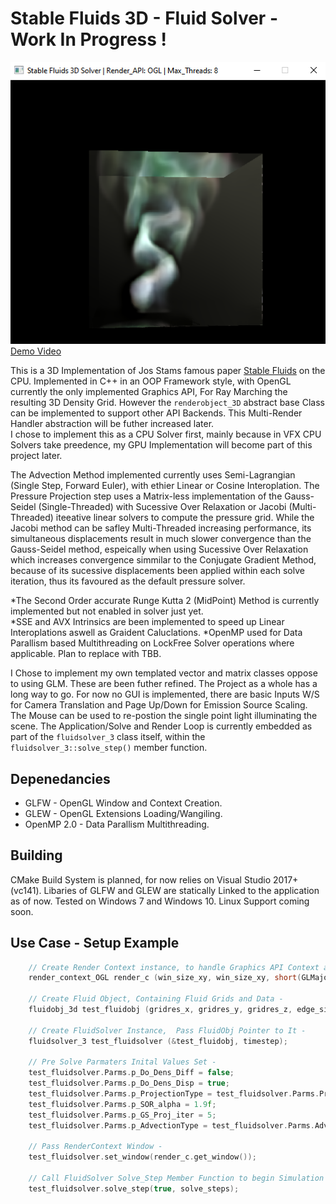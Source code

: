 # Stable Fluids 3D - Fluid Solver - Work In Progress !

![Thumb](thumb.png)
[Demo Video](https://www.youtube.com/watch?v=9_8SY5pndmU&feature=youtu.be)

This is a 3D Implementation of Jos Stams famous paper [Stable Fluids](https://d2f99xq7vri1nk.cloudfront.net/legacy_app_files/pdf/ns.pdf "Paper") on the CPU.
Implemented in C++ in an OOP Framework style, with OpenGL currently the only implemented Graphics API, For Ray Marching the resulting 3D Density Grid. 
However the `renderobject_3D` abstract base Class can be implemented to support other API Backends. This Multi-Render Handler abstraction will be futher increased later.  
I chose to implement this as a CPU Solver first, mainly because in VFX CPU Solvers take preedence, my GPU Implementation will become part of this project later. 

The Advection Method implemented currently uses Semi-Lagrangian (Single Step, Forward Euler), with ethier Linear or Cosine Interoplation. 
The Pressure Projection step uses a Matrix-less implementation of the Gauss-Seidel (Single-Threaded) with Sucessive Over Relaxation or Jacobi (Multi-Threaded) 
iteeative linear solvers to compute the pressure grid. While the Jacobi method can be safley Multi-Threaded increasing performance, its simultaneous displacements
result in much slower convergence than the Gauss-Seidel method, espeically when using Sucessive Over Relaxation which increases convergence simmilar to the
Conjugate Gradient Method, because of its sucessive displacements been applied within each solve iteration, thus its favoured as the default pressure solver.

*The Second Order accurate Runge Kutta 2 (MidPoint) Method is currently implemented but not enabled in solver just yet.  
*SSE and AVX Intrinsics are been implemented to speed up Linear Interoplations aswell as Graident Caluclations. 
*OpenMP used for Data Parallism based Multithreading on LockFree Solver operations where applicable. Plan to replace with TBB. 

I Chose to implement my own templated vector and matrix classes oppose to using GLM. These are been futher refined. The Project as a whole has a long way to go.
For now no GUI is implemented, there are basic Inputs W/S for Camera Translation and Page Up/Down for Emission Source Scaling. The Mouse can be used
to re-postion the single point light illuminating the scene. 
The Application/Solve and Render Loop is currently embedded as part of the `fluidsolver_3` class itself, within the `fluidsolver_3::solve_step()` member function.

## Depenedancies ##
* GLFW - OpenGL Window and Context Creation.
* GLEW - OpenGL Extensions Loading/Wangiling.
* OpenMP 2.0 - Data Parallism Multithreading. 

## Building ##
CMake Build System is planned, for now relies on Visual Studio 2017+ (vc141). Libaries of GLFW and GLEW are statically Linked to the application as of now. 
Tested on Windows 7 and Windows 10. Linux Support coming soon. 

## Use Case - Setup Example ##
````C++
	// Create Render Context instance, to handle Graphics API Context and Window Creation -
	render_context_OGL render_c (win_size_xy, win_size_xy, short(GLMajor), short(GLMinor)); 

	// Create Fluid Object, Containing Fluid Grids and Data - 
	fluidobj_3d test_fluidobj (gridres_x, gridres_y, gridres_z, edge_size); 

	// Create FluidSolver Instance,  Pass FluidObj Pointer to It - 
	fluidsolver_3 test_fluidsolver (&test_fluidobj, timestep);

	// Pre Solve Parmaters Inital Values Set -
	test_fluidsolver.Parms.p_Do_Dens_Diff = false; 
	test_fluidsolver.Parms.p_Do_Dens_Disp = true;  
	test_fluidsolver.Parms.p_ProjectionType = test_fluidsolver.Parms.Project_GaussSeidel_SOR; 
	test_fluidsolver.Parms.p_SOR_alpha = 1.9f;
	test_fluidsolver.Parms.p_GS_Proj_iter = 5; 
	test_fluidsolver.Parms.p_AdvectionType = test_fluidsolver.Parms.Advect_SL_BackTrace_Euler;

	// Pass RenderContext Window -
	test_fluidsolver.set_window(render_c.get_window());

	// Call FluidSolver Solve_Step Member Function to begin Simulation and Rendering - 
	test_fluidsolver.solve_step(true, solve_steps);
````
